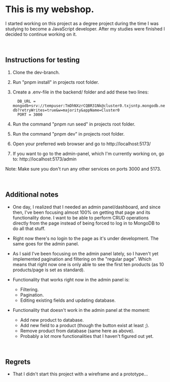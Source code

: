 # This is my webshop.

I started working on this project as a degree project during the time I was studying to become a JavaScript developer. After my studies were finished I decided to continue working on it.

<br>

## Instructions for testing

1. Clone the dev-branch.

2. Run "pnpm install" in projects root folder.
   
3. Create a .env-file in the backend/ folder and add these two lines:

         DB_URL = mongodb+srv://tempuser:TmDhNXzrCQBR31Nk@cluster0.txjsntp.mongodb.net/webshop-db?retryWrites=true&w=majority&appName=Cluster0
         PORT = 3000

4. Run the command "pnpm run seed" in projects root folder.

5. Run the command "pnpm dev" in projects root folder.

6. Open your preferred web browser and go to http://localhost:5173/

7. If you want to go to the admin-panel, which I'm currently working on, go to: http://localhost:5173/admin

Note: Make sure you don't run any other services on ports 3000 and 5173.

<br>

## Additional notes

* One day, I realized that I needed an admin panel/dashboard, and since then, I've been focusing almost 100% on getting that page and its functionality done.
  I want to be able to perform CRUD operations directly from the page instead of being forced to log in to MongoDB to do all that stuff.

* Right now there's no login to the page as it's under development. The same goes for the admin panel.

* As I said I've been focusing on the admin panel lately, so I haven't yet implemented pagination and filtering on the "regular page". Which means
  that right now one is only able to see the first ten products (as 10 products/page is set as standard).

* Functionality that works right now in the admin panel is:
  - Filtering.
  - Pagination.
  - Editing existing fields and updating database.
 
* Functionality that doesn't work in the admin panel at the moment:
  - Add new product to database.
  - Add new field to a product (though the button exist at least ;).
  - Remove product from database (same here as above).
  - Probably a lot more functionalities that I haven't figured out yet.

<br>

## Regrets

* That I didn't start this project with a wireframe and a prototype...
